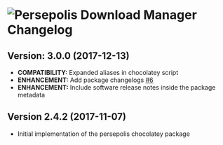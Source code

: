 # ![Persepolis Download Manager Changelog](https://img.shields.io/badge/Persepolis%20Download%20Manager-Package%20Changelog-blue.svg?style=for-the-badge)

## Version: 3.0.0 (2017-12-13)
- **COMPATIBILITY:** Expanded aliases in chocolatey script
- **ENHANCEMENT:** Add package changelogs [#6](https://github.com/AdmiringWorm/chocolatey-packages/issues/6)
- **ENHANCEMENT:** Include software release notes inside the package metadata

## Version 2.4.2 (2017-11-07)
- Initial implementation of the persepolis chocolatey package
